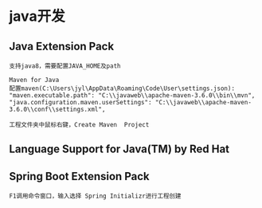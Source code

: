 
# java开发

## Java Extension Pack 
```
支持java8，需要配置JAVA_HOME及path

Maven for Java  
配置maven(C:\Users\jyl\AppData\Roaming\Code\User\settings.json):  
"maven.executable.path": "C:\\javaweb\\apache-maven-3.6.0\\bin\\mvn",  
"java.configuration.maven.userSettings": "C:\\javaweb\\apache-maven-3.6.0\\conf\\settings.xml",  

工程文件夹中鼠标右键，Create Maven  Project
```

## Language Support for Java(TM) by Red Hat



## Spring Boot Extension Pack
```
F1调用命令窗口，输入选择 Spring Initializr进行工程创建 
```